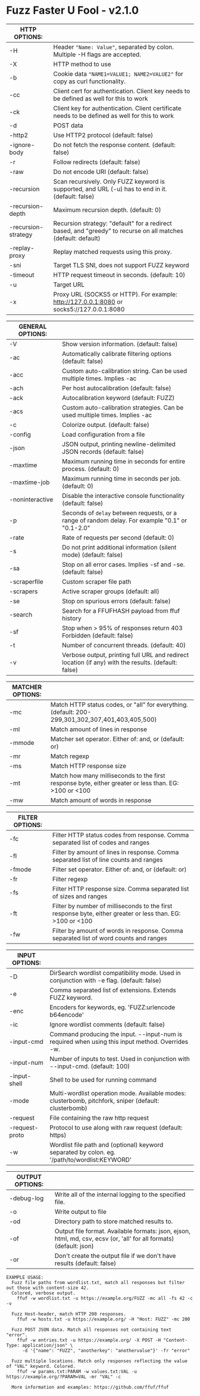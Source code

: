 # Fuzz Faster U Fool - v2.1.0

| **HTTP OPTIONS:**    |                                                                                                               |
|----------------------|---------------------------------------------------------------------------------------------------------------|
| -H                   | Header `"Name: Value"`, separated by colon. Multiple -H flags are accepted.                                   |
| -X                   | HTTP method to use                                                                                            |
| -b                   | Cookie data `"NAME1=VALUE1; NAME2=VALUE2"` for copy as curl functionality.                                    |
| -cc                  | Client cert for authentication. Client key needs to be defined as well for this to work                       |
| -ck                  | Client key for authentication. Client certificate needs to be defined as well for this to work                |
| -d                   | POST data                                                                                                     |
| -http2               | Use HTTP2 protocol (default: false)                                                                           |
| -ignore-body         | Do not fetch the response content. (default: false)                                                           |
| -r                   | Follow redirects (default: false)                                                                             |
| -raw                 | Do not encode URI (default: false)                                                                            |
| -recursion           | Scan recursively. Only FUZZ keyword is supported, and URL (-u) has to end in it. (default: false)             |
| -recursion-depth     | Maximum recursion depth. (default: 0)                                                                         |
| -recursion-strategy  | Recursion strategy: "default" for a redirect based, and "greedy" to recurse on all matches (default: default) |
| -replay-proxy        | Replay matched requests using this proxy.                                                                     |
| -sni                 | Target TLS SNI, does not support FUZZ keyword                                                                 |
| -timeout             | HTTP request timeout in seconds. (default: 10)                                                                |
| -u                   | Target URL                                                                                                    |
| -x                   | Proxy URL (SOCKS5 or HTTP). For example: http://127.0.0.1:8080 or socks5://127.0.0.1:8080                     |



| **GENERAL OPTIONS:** |                                                                                                     |
|----------------------|-----------------------------------------------------------------------------------------------------|
| -V                   | Show version information. (default: false)                                                          |
| -ac                  | Automatically calibrate filtering options (default: false)                                          |
| -acc                 | Custom auto-calibration string. Can be used multiple times. Implies -ac                             |
| -ach                 | Per host autocalibration (default: false)                                                           |
| -ack                 | Autocalibration keyword (default: FUZZ)                                                             |
| -acs                 | Custom auto-calibration strategies. Can be used multiple times. Implies -ac                         |
| -c                   | Colorize output. (default: false)                                                                   |
| -config              | Load configuration from a file                                                                      |
| -json                | JSON output, printing newline-delimited JSON records (default: false)                               |
| -maxtime             | Maximum running time in seconds for entire process. (default: 0)                                    |
| -maxtime-job         | Maximum running time in seconds per job. (default: 0)                                               |
| -noninteractive      | Disable the interactive console functionality (default: false)                                      |
| -p                   | Seconds of `delay` between requests, or a range of random delay. For example "0.1" or "0.1-2.0"     |
| -rate                | Rate of requests per second (default: 0)                                                            |
| -s                   | Do not print additional information (silent mode) (default: false)                                  |
| -sa                  | Stop on all error cases. Implies -sf and -se. (default: false)                                      |
| -scraperfile         | Custom scraper file path                                                                            |
| -scrapers            | Active scraper groups (default: all)                                                                |
| -se                  | Stop on spurious errors (default: false)                                                            |
| -search              | Search for a FFUFHASH payload from ffuf history                                                     |
| -sf                  | Stop when > 95% of responses return 403 Forbidden (default: false)                                  |
| -t                   | Number of concurrent threads. (default: 40)                                                         |
| -v                   | Verbose output, printing full URL and redirect location (if any) with the results. (default: false) |


| **MATCHER OPTIONS:** |                                                                                                   |
|------------------|-------------------------------------------------------------------------------------------------------|
| -mc              | Match HTTP status codes, or "all" for everything. (default: 200-299,301,302,307,401,403,405,500)      |
| -ml              | Match amount of lines in response                                                                     |
| -mmode           | Matcher set operator. Either of: and, or (default: or)                                                |
| -mr              | Match regexp                                                                                          |
| -ms              | Match HTTP response size                                                                              |
| -mt              | Match how many milliseconds to the first response byte, either greater or less than. EG: >100 or <100 |
| -mw              | Match amount of words in response                                                                     |


| **FILTER OPTIONS:** |                                                                                                            |
|---------------------|------------------------------------------------------------------------------------------------------------|
| -fc                 | Filter HTTP status codes from response. Comma separated list of codes and ranges                           |
| -fl                 | Filter by amount of lines in response. Comma separated list of line counts and ranges                      |
| -fmode              | Filter set operator. Either of: and, or (default: or)                                                      |
| -fr                 | Filter regexp                                                                                              |
| -fs                 | Filter HTTP response size. Comma separated list of sizes and ranges                                        |
| -ft                 | Filter by number of milliseconds to the first response byte, either greater or less than. EG: >100 or <100 |
| -fw                 | Filter by amount of words in response. Comma separated list of word counts and ranges                      |



| **INPUT OPTIONS:** |                                                                                                       |
|--------------------|-------------------------------------------------------------------------------------------------------|
| -D                 | DirSearch wordlist compatibility mode. Used in conjunction with -e flag. (default: false)             |
| -e                 | Comma separated list of extensions. Extends FUZZ keyword.                                             |
| -enc               | Encoders for keywords, eg. 'FUZZ:urlencode b64encode'                                                 |
| -ic                | Ignore wordlist comments (default: false)                                                             |
| -input-cmd         | Command producing the input. --input-num is required when using this input method. Overrides -w.      |
| -input-num         | Number of inputs to test. Used in conjunction with --input-cmd. (default: 100)                        |
| -input-shell       | Shell to be used for running command                                                                  |
| -mode              | Multi-wordlist operation mode. Available modes: clusterbomb, pitchfork, sniper (default: clusterbomb) |
| -request           | File containing the raw http request                                                                  |
| -request-proto     | Protocol to use along with raw request (default: https)                                               |
| -w                 | Wordlist file path and (optional) keyword separated by colon. eg. '/path/to/wordlist:KEYWORD'         |


| **OUTPUT OPTIONS:** |                                                                                                                     |
|---------------------|---------------------------------------------------------------------------------------------------------------------|
| -debug-log          | Write all of the internal logging to the specified file.                                                            |
| -o                  | Write output to file                                                                                                |
| -od                 | Directory path to store matched results to.                                                                         |
| -of                 | Output file format. Available formats: json, ejson, html, md, csv, ecsv (or, 'all' for all formats) (default: json) |
| -or                 | Don't create the output file if we don't have results (default: false)                                              |


```
EXAMPLE USAGE:
  Fuzz file paths from wordlist.txt, match all responses but filter out those with content-size 42.
  Colored, verbose output.
    ffuf -w wordlist.txt -u https://example.org/FUZZ -mc all -fs 42 -c -v

  Fuzz Host-header, match HTTP 200 responses.
    ffuf -w hosts.txt -u https://example.org/ -H "Host: FUZZ" -mc 200

  Fuzz POST JSON data. Match all responses not containing text "error".
    ffuf -w entries.txt -u https://example.org/ -X POST -H "Content-Type: application/json" \
      -d '{"name": "FUZZ", "anotherkey": "anothervalue"}' -fr "error"

  Fuzz multiple locations. Match only responses reflecting the value of "VAL" keyword. Colored.
    ffuf -w params.txt:PARAM -w values.txt:VAL -u https://example.org/?PARAM=VAL -mr "VAL" -c

  More information and examples: https://github.com/ffuf/ffuf

  ```